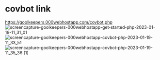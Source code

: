# covbot link
https://goolkeepers.000webhostapp.com/covbot.php
![screencapture-goolkeepers-000webhostapp-get-started-php-2023-01-19-11_31_01](https://user-images.githubusercontent.com/74691394/213348984-b676a9cc-681f-40c3-b2f9-f24d6e43980f.png)
![screencapture-goolkeepers-000webhostapp-covbot-php-2023-01-19-11_33_51](https://user-images.githubusercontent.com/74691394/213349409-33c1597a-b13f-47d9-bfb9-cf70af0a8495.png)
![screencapture-goolkeepers-000webhostapp-covbot-php-2023-01-19-11_35_36 (1)](https://user-images.githubusercontent.com/74691394/213349623-c7318bd2-0284-4684-b17c-4e9fb616c6f6.png)
